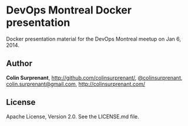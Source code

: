 # DevOps Montreal Docker presentation

Docker presentation material for the DevOps Montreal meetup on Jan 6, 2014.

## Author
**Colin Surprenant**, http://github.com/colinsurprenant/, [@colinsurprenant](http://twitter.com/colinsurprenant/), colin.surprenant@gmail.com, http://colinsurprenant.com/

## License
Apache License, Version 2.0. See the LICENSE.md file.
